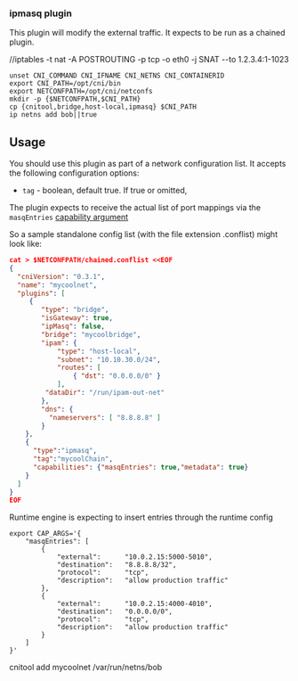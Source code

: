 ### ipmasq plugin 

This plugin will modify the external traffic. 
It expects to be run as a chained plugin.

//iptables -t nat -A POSTROUTING -p tcp -o eth0 -j SNAT --to 1.2.3.4:1-1023

```
unset CNI_COMMAND CNI_IFNAME CNI_NETNS CNI_CONTAINERID
export CNI_PATH=/opt/cni/bin
export NETCONFPATH=/opt/cni/netconfs
mkdir -p {$NETCONFPATH,$CNI_PATH}
cp {cnitool,bridge,host-local,ipmasq} $CNI_PATH
ip netns add bob||true
```

## Usage
You should use this plugin as part of a network configuration list. It accepts
the following configuration options:

* `tag` - boolean, default true. If true or omitted,

The plugin expects to receive the actual list of port mappings via the 
`masqEntries` [capability argument](https://github.com/containernetworking/cni/blob/master/CONVENTIONS.md)


So a sample standalone config list (with the file extension .conflist) might
look like:
```json
cat > $NETCONFPATH/chained.conflist <<EOF
{
  "cniVersion": "0.3.1",
  "name": "mycoolnet",
  "plugins": [
     {
        "type": "bridge",
        "isGateway": true,
        "ipMasq": false,
        "bridge": "mycoolbridge",
        "ipam": {
            "type": "host-local",
            "subnet": "10.10.30.0/24",
            "routes": [
                { "dst": "0.0.0.0/0" }
            ],
         "dataDir": "/run/ipam-out-net"
        },
        "dns": {
          "nameservers": [ "8.8.8.8" ]
        }
    },    
    {
      "type":"ipmasq",
      "tag":"mycoolChain",
      "capabilities": {"masqEntries": true,"metadata": true}
    }
  ]
}
EOF
```


Runtime engine is expecting to insert entries through the runtime config
```
export CAP_ARGS='{
    "masqEntries": [
        {
            "external":      "10.0.2.15:5000-5010",
            "destination":   "8.8.8.8/32",
            "protocol":      "tcp",
            "description":   "allow production traffic"
        },
        {
            "external":      "10.0.2.15:4000-4010",
            "destination":   "0.0.0.0/0",
            "protocol":      "tcp",
            "description":   "allow production traffic"
        }
    ]
}'
```


cnitool add mycoolnet /var/run/netns/bob
